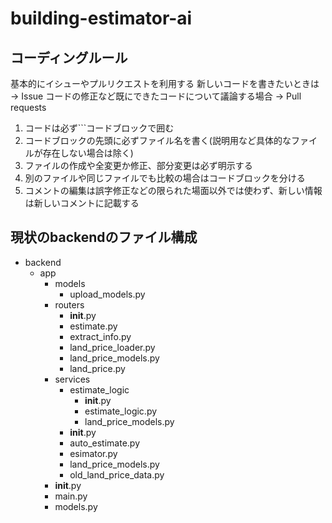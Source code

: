 # building-estimator-ai

## コーディングルール
基本的にイシューやプルリクエストを利用する
新しいコードを書きたいときは  -> Issue
コードの修正など既にできたコードについて議論する場合 -> Pull requests

1. コードは必ず```コードブロックで囲む
2. コードブロックの先頭に必ずファイル名を書く(説明用など具体的なファイルが存在しない場合は除く)
3. ファイルの作成や全変更か修正、部分変更は必ず明示する
4. 別のファイルや同じファイルでも比較の場合はコードブロックを分ける
5. コメントの編集は誤字修正などの限られた場面以外では使わず、新しい情報は新しいコメントに記載する

## 現状のbackendのファイル構成

- backend
    - app
        - models
            - upload_models.py
        - routers
            - __init__.py
            - estimate.py
            - extract_info.py
            - land_price_loader.py
            - land_price_models.py
            - land_price.py
        - services
            - estimate_logic
                - __init__.py
                - estimate_logic.py
                - land_price_models.py
            - __init__.py
            - auto_estimate.py
            - esimator.py
            - land_price_models.py
            - old_land_price_data.py
        - __init__.py
        - main.py
        - models.py